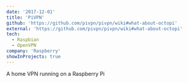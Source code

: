 ```yaml
---
date: '2017-12-01'
title: 'PiVPN'
github: 'https://github.com/pivpn/pivpn/wiki#what-about-octopi'
external: 'https://github.com/pivpn/pivpn/wiki#what-about-octopi'
tech:
  - Raspbian
  - OpenVPN
company: 'Raspberry'
showInProjects: true
---
```


A home VPN running on a Raspberry Pi
